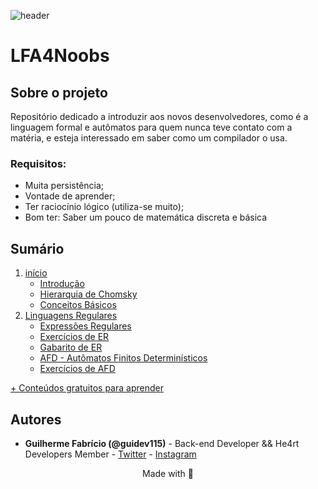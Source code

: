![header](https://github.com/andreluispy/assembly4noobs/blob/main/header-4noobs.svg)

# LFA4Noobs

## Sobre o projeto

Repositório dedicado a introduzir aos novos desenvolvedores, como é a linguagem formal e autômatos para quem nunca teve contato com a matéria, e esteja interessado em saber como um compilador o usa.

### Requisitos:
- Muita persistência;
- Vontade de aprender;
- Ter raciocínio lógico (utiliza-se muito);
- Bom ter: Saber um pouco de matemática discreta e básica

## Sumário

1. [início](1-introducao)
	- [Introdução](1-introducao/1-introducao-lfa.md)
	- [Hierarquia de Chomsky](1-introducao/2-hierarquia-chomsky.md)
	- [Conceitos Básicos](1-introducao/3-conceitos-basicos.md)
2. [Linguagens Regulares](2-linguagem-regulares)
	- [Expressões Regulares](2-linguagem-regulares/01-expressoes-regulares.md)
	- [Exercícios de ER](2-linguagem-regulares/02-exercicios-ER.md)
	- [Gabarito de ER](2-linguagem-regulares/03-gabarito-ER.md)
	- [AFD - Autômatos Finitos Determinísticos](2-linguagem-regulares/04-automatos-deterministicos.md)
	- [Exercícios de AFD](2-linguagem-regulares/05-exercicios-afd.md)

[+ Conteúdos gratuitos para aprender](https://github.com/he4rt/4noobs)

## Autores

- **Guilherme Fabrício (@guidev115)** - Back-end Developer && He4rt Developers Member - [Twitter](https://twitter.com/guidev115) - [Instagram](https://www.instagram.com/guidev115/)

<p align="center">Made with 💜</p>